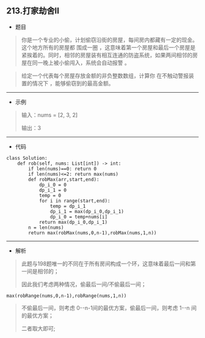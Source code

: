 213.打家劫舍Ⅱ
----------

 - 题目
> 你是一个专业的小偷，计划偷窃沿街的房屋，每间房内都藏有一定的现金。这个地方所有的房屋都 围成一圈 ，这意味着第一个房屋和最后一个房屋是紧挨着的。同时，相邻的房屋装有相互连通的防盗系统，如果两间相邻的房屋在同一晚上被小偷闯入，系统会自动报警 。

> 给定一个代表每个房屋存放金额的非负整数数组，计算你 在不触动警报装置的情况下 ，能够偷窃到的最高金额。

----------
 - 示例
> 输入：nums = [2, 3, 2]
>
> 输出：3
>
----------
 - 代码
>
    class Solution:
        def rob(self, nums: List[int]) -> int:
            if len(nums)==0: return 0
            if len(nums)<=2: return max(nums)
            def robMax(arr,start,end):
                dp_i_0 = 0
                dp_i_1 = 0
                temp = 0
                for i in range(start,end):
                    temp = dp_i_1
                    dp_i_1 = max(dp_i_0,dp_i_1)
                    dp_i_0 = temp+nums[i]
                return max(dp_i_0,dp_i_1)
            n = len(nums)
            return max(robMax(nums,0,n-1),robMax(nums,1,n))
----------
 - 解析
> 此题与198题唯一的不同在于所有房间构成一个环，这意味着最后一间和第一间是相邻的；
>
> 因此我们考虑两种情况，偷最后一间/不偷最后一间；
>
    max(robRange(nums,0,n-1),robRange(nums,1,n))
> 不偷最后一间，则考虑 0--n-1间的最优方案，偷最后一间，则考虑 1--n 间的最优方案；
>
> 二者取大即可;